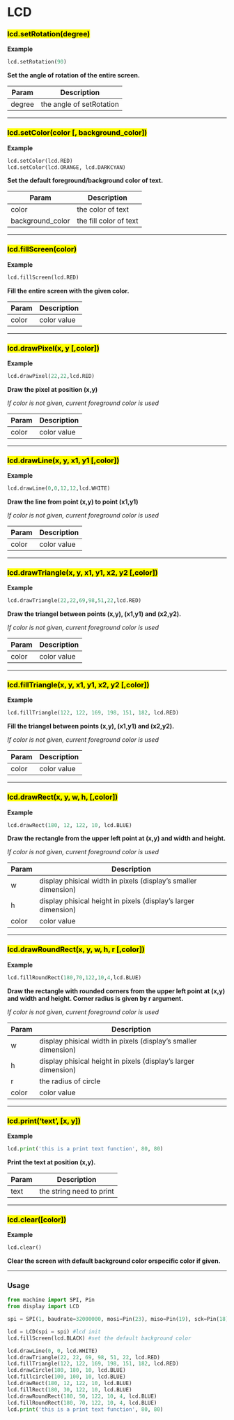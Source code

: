 # LCD

### <mark>lcd.setRotation(degree)</mark>

**Example**
```python
lcd.setRotation(90)
```

**Set the angle of rotation of the entire screen.**

| Param | Description |
| --- | --- |
| degree | the angle of setRotation |



* * *


### <mark>lcd.setColor(color [, background_color])</mark>
**Example**
```python
lcd.setColor(lcd.RED)
lcd.setColor(lcd.ORANGE, lcd.DARKCYAN)
```

**Set the default foreground/background color of text.**

| Param | Description |
| --- | --- |
| color | the color of text |
| background_color| the fill color of text |

* * *

### <mark>lcd.fillScreen(color)</mark>
**Example**
```python
lcd.fillScreen(lcd.RED)
```
**Fill the entire screen with the given color.**

| Param | Description |
| --- | --- |
| color | color value |



* * *

### <mark>lcd.drawPixel(x, y [,color])</mark>
**Example**
```python
lcd.drawPixel(22,22,lcd.RED)
```
**Draw the pixel at position (x,y)**

*If color is not given, current foreground color is used*

| Param | Description |
| --- | --- |
| color | color value |



* * *

### <mark>lcd.drawLine(x, y, x1, y1 [,color])</mark>
**Example**
```python
lcd.drawLine(0,0,12,12,lcd.WHITE)
```
**Draw the line from point (x,y) to point (x1,y1)**

*If color is not given, current foreground color is used*

| Param | Description |
| --- | --- |
| color | color value |


* * *

### <mark>lcd.drawTriangle(x, y, x1, y1, x2, y2 [,color])</mark>

**Example**
```python
lcd.drawTriangle(22,22,69,98,51,22,lcd.RED)
```

**Draw the triangel between points (x,y), (x1,y1) and (x2,y2).**

*If color is not given, current foreground color is used*

| Param | Description |
| --- | --- |
| color | color value |

* * *

### <mark>lcd.fillTriangle(x, y, x1, y1, x2, y2 [,color])</mark>

**Example**
```python
lcd.fillTriangle(122, 122, 169, 198, 151, 182, lcd.RED)
```
**Fill the triangel between points (x,y), (x1,y1) and (x2,y2).**

*If color is not given, current foreground color is used*

| Param | Description |
| --- | --- |
| color | color value |


* * *
### <mark>lcd.drawRect(x, y, w, h, [,color])</mark>
**Example**
```python
lcd.drawRect(180, 12, 122, 10, lcd.BLUE)
```
**Draw the rectangle from the upper left point at (x,y) and width and height.**

*If color is not given, current foreground color is used*

| Param | Description |
| --- | --- |
| w | display phisical width in pixels (display’s smaller dimension) |
| h | display phisical height in pixels (display’s larger dimension) |
| color | color value |




* * *

### <mark>lcd.drawRoundRect(x, y, w, h, r [,color])</mark>
**Example**
```python
lcd.fillRoundRect(180,70,122,10,4,lcd.BLUE)
```
**Draw the rectangle with rounded corners from the upper left point at (x,y) and width and height. Corner radius is given by r argument.**

*If color is not given, current foreground color is used*

| Param | Description |
| --- | --- |
| w | display phisical width in pixels (display’s smaller dimension) |
| h | display phisical height in pixels (display’s larger dimension) |
| r | the radius of circle |
| color | color value |




* * *
### <mark>lcd.print(‘text’, [x, y])</mark>
**Example**
```python
lcd.print('this is a print text function', 80, 80)
```
**Print the text at position (x,y).**

| Param | Description |
| --- | --- |
| text | the string need to print |


* * *

### <mark>lcd.clear([color])</mark>

**Example**
```python
lcd.clear()
```

**Clear the screen with default background color orspecific color if given.**


* * *

### Usage

```python
from machine import SPI, Pin
from display import LCD

spi = SPI(1, baudrate=32000000, mosi=Pin(23), miso=Pin(19), sck=Pin(18))

lcd = LCD(spi = spi) #lcd init
lcd.fillScreen(lcd.BLACK) #set the default background color

lcd.drawLine(0, 0, lcd.WHITE)
lcd.drawTriangle(22, 22, 69, 98, 51, 22, lcd.RED)
lcd.fillTriangle(122, 122, 169, 198, 151, 182, lcd.RED)
lcd.drawCircle(180, 180, 10, lcd.BLUE)
lcd.fillcircle(100, 100, 10, lcd.BLUE)
lcd.drawRect(180, 12, 122, 10, lcd.BLUE)
lcd.fillRect(180, 30, 122, 10, lcd.BLUE)
lcd.drawRoundRect(180, 50, 122, 10, 4, lcd.BLUE)
lcd.fillRoundRect(180, 70, 122, 10, 4, lcd.BLUE)
lcd.print('this is a print text function', 80, 80)
```
